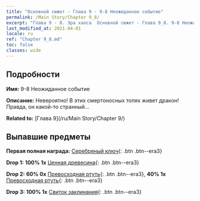 ```yaml
---
title: "Основной сюжет - Глава 9 - 9-8 Неожиданное событие"
permalink: /Main Story/Chapter 9_8/
excerpt: "Глава 9 - 8. Эра хаоса  Основной сюжет - Глава 9_8. 9-8 Неожиданное событие"
last_modified_at: 2021-04-01
locale: ru
ref: "Chapter 9_8.md"
toc: false
classes: wide
---
```


## Подробности

 **Имя:** 9-8 Неожиданное событие

 **Описание:** Невероятно! В этих смертоносных топях живет дракон! Правда, он какой-то странный...

 **Related to:** [Глава 9](/ru/Main Story/Chapter 9/)

## Выпавшие предметы

 **Первая полная награда:** [Серебряный ключ](/ru/Items/con_693/){: .btn .btn--era3}

 **Drop 1:** **100% 1x** [Ценная древесина](/ru/Items/mat_27/){: .btn .btn--era3}

 **Drop 2:** **60% 0x** [Превосходная ртуть](/ru/Items/mat_21/){: .btn .btn--era3}, **40% 1x** [Превосходная ртуть](/ru/Items/mat_21/){: .btn .btn--era3}

 **Drop 3:** **100% 1x** [Свиток заклинания](/ru/Items/con_694/){: .btn .btn--era3}

